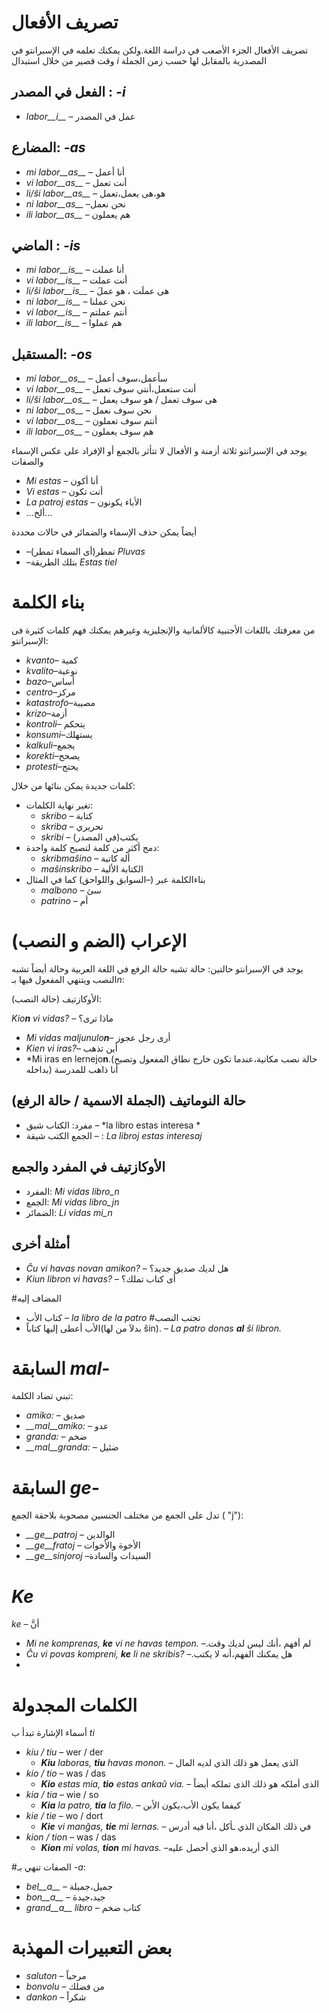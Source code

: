 # تصريف الأفعال 

تصريف الأفعال الجزء الأصعب في دراسة اللغة.ولكن يمكنك تعلمه في الإسبرانتو في وقت قصير من خلال استبدال *i* المصدرية بالمقابل لها حسب زمن الجملة 

## الفعل في المصدر : *-i*
  
- *labor__i__*          – عمل في المصدر

## المضارع: *-as*

- *mi labor__as__*      – أنا أعمل 
- *vi labor__as__*      – أنت تعمل 
- *li/ŝi labor__as__*   – هو،هى يعمل،تعمل 
- *ni labor__as__*      –نحن نعمل  
- *ili labor__as__*     – هم يعملون 

## الماضي : *-is*

- *mi labor__is__*      – أنا عملت 
- *vi labor__is__*      – أنت عملت
- *li/ŝi labor__is__*   – هى عملَت ، هو عملَ
- *ni labor__is__*      – نحن عملنا 
- *vi labor__is__*      – أنتم عملتم 
- *ili labor__is__*     – هم عملوا 

## المستقبل: *-os*

- *mi labor__os__*      – سأعمل،سوف أعمل
- *vi labor__os__*      – أنت ستعمل،أنتي سوف تعمل
- *li/ŝi labor__os__*   – هى سوف تعمل / هو سوف يعمل
- *ni labor__os__*      – نحن سوف نعمل 
- *vi labor__os__*      –  أنتم سوف تعملون 
- *ili labor__os__*     – هم سوف يعملون 

يوجد في الإسبرانتو ثلاثة أزمنة و الأفعال لا تتأثر بالجمع أو الإفراد على عكس الإسماء والصفات

- *Mi estas*        – أنا أكون
- *Vi estas*        – أنت تكون
- *La patroj estas* – الأباء يكونون
- …ألخ...

أيضاً يمكن حذف الإسماء والضمائر في حالات محددة 
- –تمطر(أى السماء تمطر) *Pluvas*
- –بتلك الطريقة *Estas tiel*



# بناء الكلمة
من معرفتك باللغات الأجنبية كالألمانية والإنجليزية وغيرهم يمكنك فهم كلمات كثيرة فى الإسبرانتو:

 - *kvanto*– كمية
 - *kvalito*–نوعية 
 - *bazo*–أساس
 - *centro*–مركز 
 - *katastrofo*–مصيبة 
 - *krizo*–أزمة
 - *kontroli*– يتحكم
 - *konsumi*–يستهلك
 - *kalkuli*–يجمع 
 - *korekti*–يصحح
 - *protesti*–يحتج

كلمات جديدة يمكن بنائها من خلال:

- تغير نهاية الكلمات:
    - *skribo* – كتابة
    - *skriba* – تحريري 
    - *skribi* – يكتب(في المصدر)
- دمج أكثر من كلمة لتصبح كلمة واحدة:
    - *skribmaŝino* – ألة كاتبة 
    - *maŝinskribo* – الكتابة الألية
- بناءالكلمة عبر (–السوابق واللواحق) كما في المثال
    - *malbono* – سئ
    - *patrino* – أم
 

# الإعراب (الضم و النصب)

يوجد في الإسبرانتو حالتين: حالة تشبه حالة الرفع في اللغة العربية وحالة أيضاً تشبه النصب ويتنهي المفعول فيها بـ*n*:

الأوكازتيف (حالة النصب): 

*Kio**n** vi vidas?* – ماذا ترى؟
- *Mi vidas maljunulo**n***– أرى رجل عجوز
- *Kien vi iras?*– أين تذهب
- *Mi iras en lernejo**n**.(حالة نصب مكانية،عندما تكون خارج نطاق المفعول وتصبح بداخله) أنا ذاهب للمدرسة

## حالة النوماتيف (الجملة الاسمية / حالة الرفع)

- مفرد: الكتاب شيق –    *la libro estas interesa *
- الجمع الكتب شيقة –  : *La libroj estas interesaj*

## الأوكازتيف في المفرد والجمع 

- المفرد: *Mi vidas libro_n*
- الجمع: *Mi vidas libro_jn*
- الضمائر: *Li vidas mi_n*

## أمثلة أخرى 

- *Ĉu vi havas novan amikon?* – هل لديك صديق جديد؟
- *Kiun libron vi havas?*     – أى كتاب تملك؟

#المضاف إليه  
- كتاب الأب          – *la libro de la patro*
#تجنب النصب 
- الأب أعطى إليها كتاباً(بدلاَ من لها ŝin). – *La patro donas **al** ŝi libron.*


# السابقة *mal-*

تبني تضاد الكلمة:	

- *amiko:*         – صديق
- *__mal__amiko:*  – عدو
- *granda:*        – ضخم
- *__mal__granda:* – ضئيل
 

# السابقة *ge-*

تدل على الجمع من مختلف الجنسين مصحوبة بلاحقة الجمع ( "j"):

- *__ge__patroj*   – الوالدين
- *__ge__fratoj*   – الأخوة والأخوات
- *__ge__sinjoroj* –السيدات والسادة

 
# *Ke*

*ke* – أنَّ

- *Mi ne komprenas, __ke__ vi ne havas tempon.* –.لم أفهم ،أنك ليس لديك وقت
- *Ĉu vi povas kompreni, __ke__ li ne skribis?* –.هل يمكنك الفهم،أنه لا يكتب
- 


# الكلمات المجدولة 

 أسماء الإشارة تبدأ ب *ti*

- *kiu / tiu*  – wer / der
    - *__Kiu__ laboras, __tiu__ havas monon.*  – الذى يعمل هو ذلك الذي لديه المال
- *kio / tio*  – was / das
    - *__Kio__ estas mia, __tio__ estas ankaŭ via.*  – الذى أملكه هو ذلك الذى تملكه أيضاً
- *kia / tia*  – wie / so
    - *__Kia__ la patro, __tia__ la filo.*  – كيفما يكون الأب،يكون الأبن
- *kie / tie*  – wo / dort
    - *__Kie__ vi manĝas, __tie__ mi lernas.*  – في ذلك المكان الذي ـأكل ،أنا فيه أدرس
- *kion / tion*  – was / das
    - *__Kion__ mi volas, __tion__ mi havas.*  –الذي أريده،هو الذي أحصل عليه



#الصفات تنهي بـ *-a*:

- *bel__a__*         – جميل،جميلة 
- *bon__a__*         – جيد،جيدة
- *grand__a__ libro* – كتاب ضخم 


# بعض التعبيرات المهذبة

- *saluton* – مرحباً
- *bonvolu* – من فضلك
- *dankon*  – شكراً
